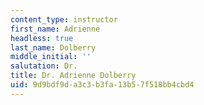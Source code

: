 ```yaml
---
content_type: instructor
first_name: Adrienne
headless: true
last_name: Dolberry
middle_initial: ''
salutation: Dr.
title: Dr. Adrienne Dolberry
uid: 9d9bdf9d-a3c3-b3fa-13b5-7f518bb4cbd4
---
```

